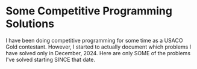 # Some Competitive Programming Solutions 

I have been doing competitive programming for some time as a USACO Gold contestant. However, I started to actually document which problems I have solved only in December, 2024. Here are only SOME of the problems I've solved starting SINCE that date. 
